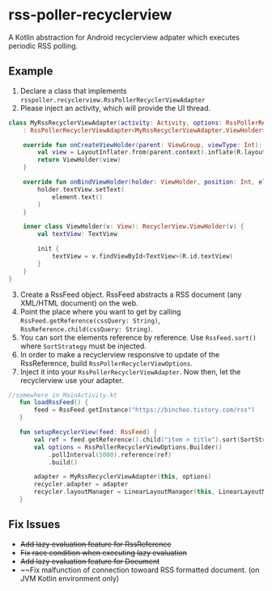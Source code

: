 # rss-poller-recyclerview
A Kotlin abstraction for Android recyclerview adpater which executes periodic RSS polling.

## Example
 1. Declare a class that implements `rsspoller.recyclerview.RssPollerRecyclerViewAdapter`
 2. Please inject an activity, which will provide the UI thread.
```kotlin
class MyRssRecyclerViewAdapter(activity: Activity, options: RssPollerRecyclerViewOptions)
    : RssPollerRecyclerViewAdapter<MyRssRecyclerViewAdapter.ViewHolder>(activity, options) {

    override fun onCreateViewHolder(parent: ViewGroup, viewType: Int): ViewHolder {
        val view = LayoutInflater.from(parent.context).inflate(R.layout.layout_rss_viewholder, parent, false)
        return ViewHolder(view)
    }

    override fun onBindViewHolder(holder: ViewHolder, position: Int, element: Element) {
        holder.textView.setText(
            element.text()
        )
    }

    inner class ViewHolder(v: View): RecyclerView.ViewHolder(v) {
        val textView: TextView

        init {
            textView = v.findViewById<TextView>(R.id.textView)
        }
    }
}
```
 3. Create a RssFeed object. RssFeed abstracts a RSS document (any XML/HTML document) on the web.
 4. Point the place where you want to get by calling `RssFeed.getReference(cssQuery: String)`, `RssReference.child(cssQuery: String)`.
 5. You can sort the elements reference by reference. Use `RssFeed.sort()` where `SortStrategy` must be injected.
 6. In order to make a recyclerview responsive to update of the RssReference, build `RssPollerRecyclerViewOptions`.
 6. Inject it into your `RssPollerRecyclerViewAdapter`. Now then, let the recyclerview use your adapter.
 ```kotlin
//somewhere in MainActivity.kt
    fun loadRssFeed() {
        feed = RssFeed.getInstance("https://binchoo.tistory.com/rss")
    }

    fun setupRecyclerView(feed: RssFeed) {
        val ref = feed.getReference().child("item > title").sort(SortStrategy.TextLength(false))
        val options = RssPollerRecyclerViewOptions.Builder()
            .pollInterval(5000).reference(ref)
            .build()

        adapter = MyRssRecyclerViewAdapter(this, options)
        recycler.adapter = adapter
        recycler.layoutManager = LinearLayoutManager(this, LinearLayoutManager.VERTICAL, false)
    }
 ```
## Fix Issues
 - ~~Add lazy evaluation feature for RssReference~~
 - ~~Fix race condition when executing lazy evaluation~~
 - ~~Add lazy evaluation feature for Document~~
 - ~~Fix malfunction of connection towoard RSS formatted document. (on JVM Kotlin environment only)
